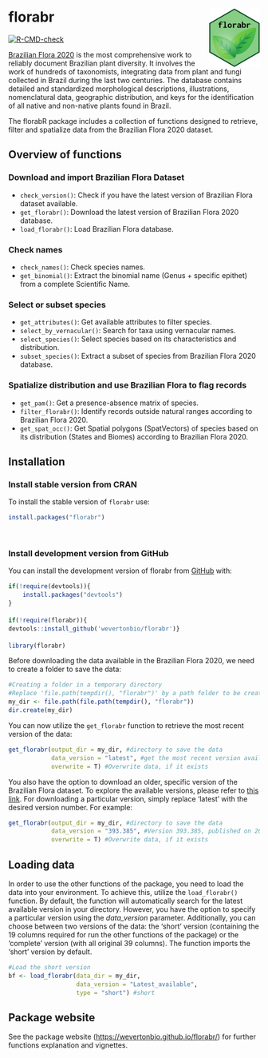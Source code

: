 
<!-- README.md is generated from README.Rmd. Please edit that file -->

# florabr <img src="man/figures/logo.png" align="right" width="20%" height="20%"/>

<!-- badges: start -->

[![R-CMD-check](https://github.com/wevertonbio/florabr/actions/workflows/R-CMD-check.yaml/badge.svg)](https://github.com/wevertonbio/florabr/actions/workflows/R-CMD-check.yaml)

<!-- badges: end -->

[Brazilian Flora 2020](https://floradobrasil.jbrj.gov.br/consulta/) is
the most comprehensive work to reliably document Brazilian plant
diversity. It involves the work of hundreds of taxonomists, integrating
data from plant and fungi collected in Brazil during the last two
centuries. The database contains detailed and standardized morphological
descriptions, illustrations, nomenclatural data, geographic
distribution, and keys for the identification of all native and
non-native plants found in Brazil.

The florabR package includes a collection of functions designed to
retrieve, filter and spatialize data from the Brazilian Flora 2020
dataset.

## Overview of functions

### Download and import Brazilian Flora Dataset

- `check_version()`: Check if you have the latest version of Brazilian
  Flora dataset available.
- `get_florabr()`: Download the latest version of Brazilian Flora 2020
  database.
- `load_florabr()`: Load Brazilian Flora database.

### Check names

- `check_names()`: Check species names.
- `get_binomial()`: Extract the binomial name (Genus + specific epithet)
  from a complete Scientific Name.

### Select or subset species

- `get_attributes()`: Get available attributes to filter species.
- `select_by_vernacular()`: Search for taxa using vernacular names.
- `select_species()`: Select species based on its characteristics and
  distribution.
- `subset_species()`: Extract a subset of species from Brazilian Flora
  2020 database.

### Spatialize distribution and use Brazilian Flora to flag records

- `get_pam()`: Get a presence-absence matrix of species.
- `filter_florabr()`: Identify records outside natural ranges according
  to Brazilian Flora 2020.
- `get_spat_occ()`: Get Spatial polygons (SpatVectors) of species based
  on its distribution (States and Biomes) according to Brazilian Flora
  2020.

## Installation

### Install stable version from CRAN

To install the stable version of `florabr` use:

``` r
install.packages("florabr")
```

<br>

### Install development version from GitHub

You can install the development version of florabr from
[GitHub](https://github.com/wevertonbio/florabr) with:

``` r
if(!require(devtools)){
    install.packages("devtools")
}

if(!require(florabr)){
devtools::install_github('wevertonbio/florabr')}

library(florabr)
```

Before downloading the data available in the Brazilian Flora 2020, we
need to create a folder to save the data:

``` r
#Creating a folder in a temporary directory
#Replace 'file.path(tempdir(), "florabr")' by a path folder to be create in your computer
my_dir <- file.path(file.path(tempdir(), "florabr"))
dir.create(my_dir)
```

You can now utilize the `get_florabr` function to retrieve the most
recent version of the data:

``` r
get_florabr(output_dir = my_dir, #directory to save the data
            data_version = "latest", #get the most recent version available
            overwrite = T) #Overwrite data, if it exists
```

You also have the option to download an older, specific version of the
Brazilian Flora dataset. To explore the available versions, please refer
to [this
link](https://ipt.jbrj.gov.br/jbrj/resource?r=lista_especies_flora_brasil).
For downloading a particular version, simply replace ‘latest’ with the
desired version number. For example:

``` r
get_florabr(output_dir = my_dir, #directory to save the data
            data_version = "393.385", #Version 393.385, published on 2023-07-21
            overwrite = T) #Overwrite data, if it exists
```

## Loading data

In order to use the other functions of the package, you need to load the
data into your environment. To achieve this, utilize the
`load_florabr()` function. By default, the function will automatically
search for the latest available version in your directory. However, you
have the option to specify a particular version using the *data_version*
parameter. Additionally, you can choose between two versions of the
data: the ‘short’ version (containing the 19 columns required for run
the other functions of the package) or the ‘complete’ version (with all
original 39 columns). The function imports the ‘short’ version by
default.

``` r
#Load the short version
bf <- load_florabr(data_dir = my_dir,
                   data_version = "Latest_available",
                   type = "short") #short
```

## Package website

See the package website (<https://wevertonbio.github.io/florabr/>) for
further functions explanation and vignettes.
